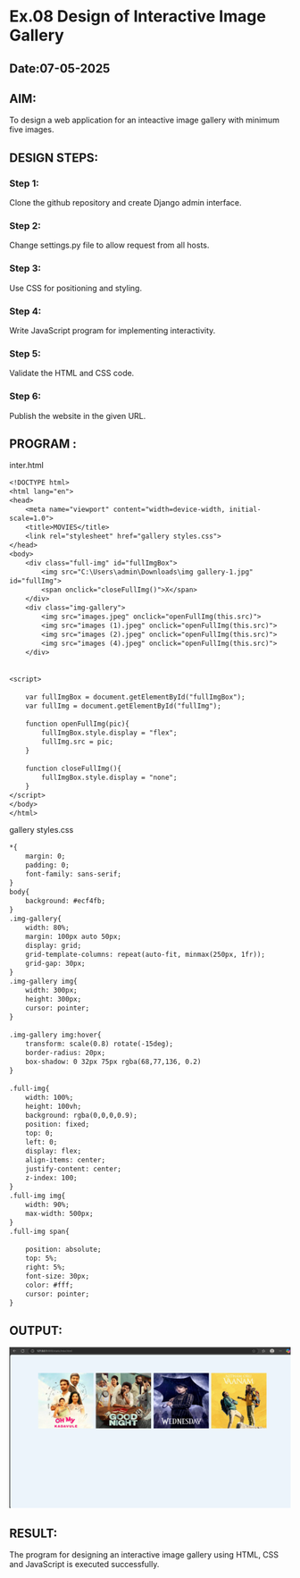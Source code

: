 # Ex.08 Design of Interactive Image Gallery
## Date:07-05-2025

## AIM:
To design a web application for an inteactive image gallery with minimum five images.

## DESIGN STEPS:

### Step 1:
Clone the github repository and create Django admin interface.

### Step 2:
Change settings.py file to allow request from all hosts.

### Step 3:
Use CSS for positioning and styling.

### Step 4:
Write JavaScript program for implementing interactivity.

### Step 5:
Validate the HTML and CSS code.

### Step 6:
Publish the website in the given URL.

## PROGRAM :
inter.html
```
<!DOCTYPE html>
<html lang="en">
<head>
    <meta name="viewport" content="width=device-width, initial-scale=1.0">
    <title>MOVIES</title>
    <link rel="stylesheet" href="gallery styles.css">
</head>
<body>
    <div class="full-img" id="fullImgBox">
        <img src="C:\Users\admin\Downloads\img gallery-1.jpg" id="fullImg">
        <span onclick="closeFullImg()">X</span>
    </div>
    <div class="img-gallery">
        <img src="images.jpeg" onclick="openFullImg(this.src)">
        <img src="images (1).jpeg" onclick="openFullImg(this.src)">
        <img src="images (2).jpeg" onclick="openFullImg(this.src)">
        <img src="images (4).jpeg" onclick="openFullImg(this.src)">
    </div>


<script>

    var fullImgBox = document.getElementById("fullImgBox");
    var fullImg = document.getElementById("fullImg");

    function openFullImg(pic){
        fullImgBox.style.display = "flex";
        fullImg.src = pic;
    }

    function closeFullImg(){
        fullImgBox.style.display = "none";
    }
</script>   
</body>
</html>
```
gallery styles.css
```
*{
    margin: 0;
    padding: 0;
    font-family: sans-serif;
}
body{
    background: #ecf4fb;
}
.img-gallery{
    width: 80%;
    margin: 100px auto 50px;
    display: grid;
    grid-template-columns: repeat(auto-fit, minmax(250px, 1fr));
    grid-gap: 30px;
}
.img-gallery img{
    width: 300px;
    height: 300px;
    cursor: pointer;
}

.img-gallery img:hover{
    transform: scale(0.8) rotate(-15deg);
    border-radius: 20px;
    box-shadow: 0 32px 75px rgba(68,77,136, 0.2)
}

.full-img{
    width: 100%;
    height: 100vh;
    background: rgba(0,0,0,0.9);
    position: fixed;
    top: 0;
    left: 0;
    display: flex;
    align-items: center;
    justify-content: center;
    z-index: 100;
}
.full-img img{
    width: 90%;
    max-width: 500px;
}
.full-img span{
    
    position: absolute;
    top: 5%;
    right: 5%;
    font-size: 30px;
    color: #fff;
    cursor: pointer;
}
```

## OUTPUT:

![alt text](<Screenshot 2025-05-07 162332-1.png>)

## RESULT:
The program for designing an interactive image gallery using HTML, CSS and JavaScript is executed successfully.
